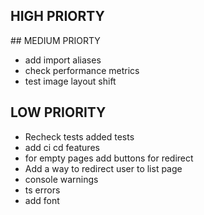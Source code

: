 ## HIGH PRIORTY

## MEDIUM PRIORTY

- add import aliases
- check performance metrics
- test image layout shift

## LOW PRIORITY

- Recheck tests added tests
- add ci cd features
- for empty pages add buttons for redirect
- Add a way to redirect user to list page
- console warnings
- ts errors
- add font
